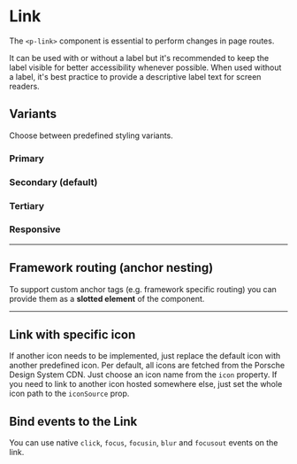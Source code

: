 # Link

The `<p-link>` component is essential to perform changes in page routes.

It can be used with or without a label but it's recommended to keep the label visible for better accessibility whenever possible. When used without a label, it's best practice to provide a descriptive label text for screen readers.


## Variants

Choose between predefined styling variants.

### Primary

<Playground :themeable="true" :childElementLayout="{spacing: 'inline'}">
  <template v-slot={theme}>
    <p-link variant="primary" href="https://www.porsche.com" :theme="theme">Some label</p-link>
    <p-link variant="primary" href="https://www.porsche.com" hide-label="true" :theme="theme">Some label</p-link>
  </template>
</Playground>

### Secondary (default)

<Playground :themeable="true" :childElementLayout="{spacing: 'inline'}">
  <template v-slot={theme}>
    <p-link href="https://www.porsche.com" :theme="theme">Some label</p-link>
    <p-link href="https://www.porsche.com" hide-label="true" :theme="theme">Some label</p-link>
  </template>
</Playground>

### Tertiary

<Playground :themeable="true" :childElementLayout="{spacing: 'inline'}">
  <template v-slot={theme}>
    <p-link variant="tertiary" href="https://www.porsche.com" :theme="theme">Some label</p-link>
    <p-link variant="tertiary" href="https://www.porsche.com" hide-label="true" :theme="theme">Some label</p-link>
  </template>
</Playground>


### Responsive

<Playground :themeable="true" :childElementLayout="{spacing: 'inline'}">
  <template v-slot={theme}>
    <p-link variant="primary" href="https://www.porsche.com" hide-label="{ base: true, s: false }" :theme="theme">Some label</p-link>
    <p-link variant="secondary" href="https://www.porsche.com" hide-label="{ base: true, m: false }" :theme="theme">Some label</p-link>
    <p-link variant="tertiary" href="https://www.porsche.com" hide-label="{ base: true, l: false }" :theme="theme">Some label</p-link>
  </template>
</Playground>

---

## Framework routing (anchor nesting)

To support custom anchor tags (e.g. framework specific routing) you can provide them as a **slotted element** of the component.

<Playground :themeable="true" :childElementLayout="{spacing: 'inline'}">
  <template v-slot={theme}>
    <p-link :theme="theme"><a href="https://www.porsche.com">Some label</a></p-link>
  </template>
</Playground>

---

## Link with specific icon
If another icon needs to be implemented, just replace the default icon with another predefined icon. Per default, all icons are fetched from the Porsche Design System CDN. Just choose an icon name from the `icon` property. If you need to link to another icon hosted somewhere else, just set the whole icon path to the `iconSource` prop.

<Playground :themeable="true" :childElementLayout="{spacing: 'inline'}">
  <template v-slot={theme}>
    <p-link href="https://www.porsche.com" icon="phone" :theme="theme">Some label</p-link>
    <p-link href="https://www.porsche.com" :icon-source="require(`./assets/icon-custom-kaixin.svg`)" hide-label="true" :theme="theme">Some label</p-link>
  </template>
</Playground>

## Bind events to the Link
You can use native `click`, `focus`, `focusin`, `blur` and `focusout` events on the link.

<Playground :themeable="true" :childElementLayout="{spacing: 'inline'}">
  <template v-slot={theme}>
    <p-link
        href="https://www.porsche.com"
        onclick="alert('click'); return false;"
        onfocus="console.log('focus')"
        onfocusin="console.log('focusin')"
        onblur="console.log('blur')"
        onfocusout="console.log('focusout')"
        :theme="theme"
    >Some label</p-link>
  </template>
</Playground>

<style scoped lang="scss">
  .example-link {
    display: inline-block;
    outline: none;
    text-decoration: none;
  }
</style>